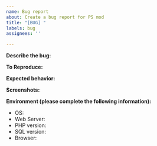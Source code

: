```yaml
---
name: Bug report
about: Create a bug report for PS mod
title: "[BUG] "
labels: bug
assignees: ''

---
```


**Describe the bug:**
<!-- A clear and concise description of what the bug is. -->


**To Reproduce:**
<!-- Steps to reproduce the behavior: -->


**Expected behavior:**
<!-- A clear and concise description of what you expected to happen. -->

**Screenshots:**
<!-- If applicable, add screenshots to help explain your problem. -->

**Environment (please complete the following information):**
 - OS: <!-- [e.g. iOS] -->
 - Web Server: <!-- [e.g. Apache or Nginx] -->
 - PHP version: <!-- [e.g. 22] -->
 - SQL version: <!-- [e.g. 22] -->
 - Browser: <!-- [e.g. chrome, safari] -->
